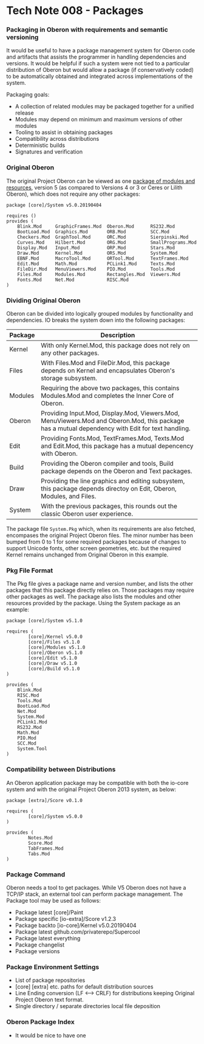 # Tech Note 008 - Packages
### Packaging in Oberon with requirements and semantic versioning

It would be useful to have a package management system for Oberon code and artifacts that assists the programmer in handling dependencies and versions. It would be helpful if such a system were not tied to a particular distribution of Oberon but would allow a package (if conservatively coded) to be automatically obtained and integrated across implementations of the system.

Packaging goals:

* A collection of related modules may be packaged together for a unified release
* Modules may depend on minimum and maximum versions of other modules
* Tooling to assist in obtaining packages
* Compatibility across distributions
* Deterministic builds
* Signatures and verification

### Original Oberon

The original Project Oberon can be viewed as one [package of modules and resources](https://github.com/io-orig/System), version 5 (as compared to Versions 4 or 3 or Ceres or Lilith Oberon), which does not require any other packages:

```
package [core]/System v5.0.20190404

requires ()
provides (
	Blink.Mod     GraphicFrames.Mod  Oberon.Mod      RS232.Mod
	BootLoad.Mod  Graphics.Mod       ORB.Mod         SCC.Mod
	Checkers.Mod  GraphTool.Mod      ORC.Mod         Sierpinski.Mod
	Curves.Mod    Hilbert.Mod        ORG.Mod         SmallPrograms.Mod
	Display.Mod   Input.Mod          ORP.Mod         Stars.Mod
	Draw.Mod      Kernel.Mod         ORS.Mod         System.Mod
	EBNF.Mod      MacroTool.Mod      ORTool.Mod      TextFrames.Mod
	Edit.Mod      Math.Mod           PCLink1.Mod     Texts.Mod
	FileDir.Mod   MenuViewers.Mod    PIO.Mod         Tools.Mod
	Files.Mod     Modules.Mod        Rectangles.Mod  Viewers.Mod
	Fonts.Mod     Net.Mod            RISC.Mod
)
 ```
### Dividing Original Oberon

Oberon can be divided into logically grouped modules by functionality and dependencies. IO breaks the system down into the following packages:

 Package | Description
 --------|------------
Kernel   | With only Kernel.Mod, this package does not rely on any other packages.
Files    | With Files.Mod and FileDir.Mod, this package depends on Kernel and encapsulates Oberon's storage subsystem.
Modules  | Requiring the above two packages, this contains Modules.Mod and completes the Inner Core of Oberon.
Oberon   | Providing Input.Mod, Display.Mod, Viewers.Mod, MenuViewers.Mod and Oberon.Mod, this package has a mutual dependency with Edit for text handling.
Edit     | Providing Fonts.Mod, TextFrames.Mod, Texts.Mod and Edit.Mod, this package has a mutual depencency with Oberon.
Build    | Providing the Oberon compiler and tools, Build package depends on the Oberon and Text packages.
Draw     | Providing the line graphics and editing subsystem, this package depends directoy on Edit, Oberon, Modules, and Files.
System   | With the previous packages, this rounds out the classic Oberon user experience.

The package file `System.Pkg` which, when its requirements are also fetched, encompases the original Project Oberon files. The minor number has been bumped from 0 to 1 for some required packages because of changes to support Unicode fonts, other screen geometries, etc. but the required Kernel remains unchanged from Original Oberon in this example. 

### Pkg File Format

The Pkg file gives a package name and version number, and lists the other packages that this package directly relies on. Those packages may require other packages as well. The package also lists the modules and other resources provided by the package. Using the System package as an example:

```
package [core]/System v5.1.0

requires (
        [core]/Kernel v5.0.0
        [core]/Files v5.1.0
        [core]/Modules v5.1.0
        [core]/Oberon v5.1.0
        [core]/Edit v5.1.0
        [core]/Draw v5.1.0
        [core]/Build v5.1.0
)

provides (
	Blink.Mod
	RISC.Mod
	Tools.Mod
	BootLoad.Mod
	Net.Mod
	System.Mod        
	PCLink1.Mod
	RS232.Mod
	Math.Mod
	PIO.Mod
	SCC.Mod
	System.Tool
)

```

### Compatibility between Distributions

An Oberon application package may be compatible with both the io-core system and with the original Project Oberon 2013 system, as below:

```
package [extra]/Score v0.1.0

requires (
        [core]/System v5.0.0
)

provides (
        Notes.Mod
        Score.Mod
        TabFrames.Mod
        Tabs.Mod
)

```
### Package Command

Oberon needs a tool to get packages. While V5 Oberon does not have a TCP/IP stack, an external tool can perform package management. The Package tool may be used as follows:

* Package latest [core]/Paint
* Package specific [io-extra]/Score v1.2.3
* Package backto [io-core]/Kernel v5.0.20190404
* Package latest github.com/privaterepo/Supercool
* Package latest everything
* Package changelist
* Package versions

### Package Environment Settings

* List of package repositories
* [core] [extra] etc. paths for default distribution sources
* Line Ending conversion (LF <--> CRLF) for distributions keeping Original Project Oberon text format.
* Single directory / separate directories local file deposition


### Oberon Package Index

* It would be nice to have one

